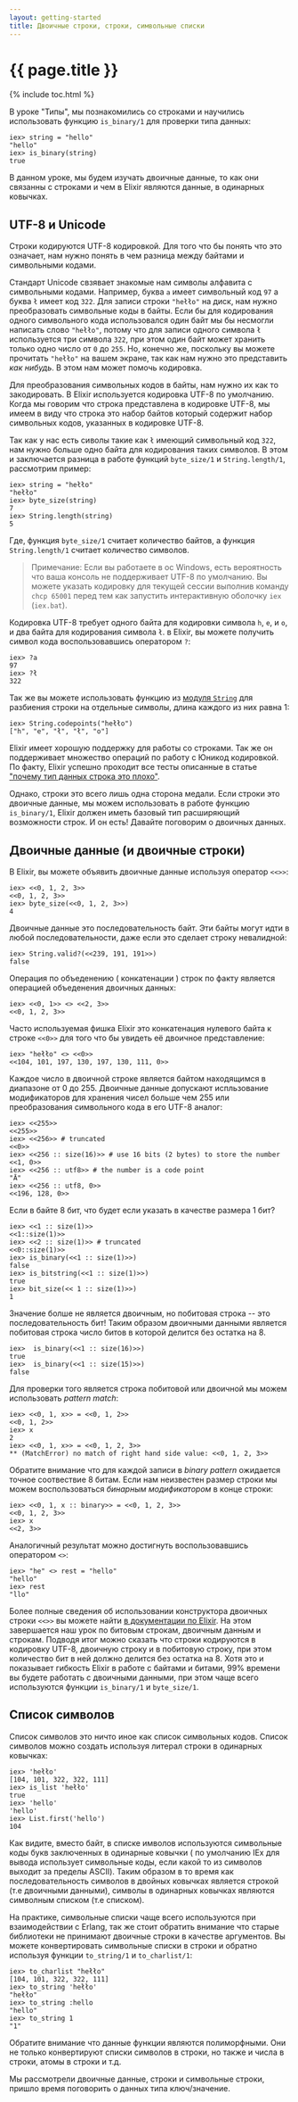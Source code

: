 ```yaml
---
layout: getting-started
title: Двоичные строки, строки, символьные списки
---
```


# {{ page.title }}

{% include toc.html %}

В уроке "Типы", мы познакомились со строками и научились использовать функцию `is_binary/1` для проверки типа данных:

```iex
iex> string = "hello"
"hello"
iex> is_binary(string)
true
```

В данном уроке, мы будем изучать двоичные данные, то как они связанны с строками и чем в Elixir являются данные, в одинарных ковычках.

## UTF-8 и Unicode

Строки кодируются UTF-8 кодировкой. Для того что бы понять что это означает, нам нужно понять в чем разница между байтами и символьными кодами.

Стандарт Unicode свзявает знакомые нам символы алфавита с символьными кодами. Например, буква `a` имеет символьный код `97` а буква `ł` имеет код `322`. Для записи строки `"hełło"` на диск, нам нужно преобразовать символьные коды в байты. Если бы для кодирования одного символьного кода использовался один байт мы бы несмогли написать слово `"hełło"`, потому что для записи одного символа `ł` используется три символа `322`, при этом один байт может хранить только одно число от `0` до `255`. Но, конечно же, поскольку вы можете прочитать `"hełło"` на вашем экране, так как нам нужно это представить *как нибудь*. В этом нам может помочь кодировка.

Для преобразования символьных кодов в байты, нам нужно их как то закодировать. В Elixir используется кодировка UTF-8 по умолчанию. Когда мы говорим что строка представлена в кодировке UTF-8, мы имеем в виду что строка это набор байтов который содержит набор символьных кодов, указанных в кодировке UTF-8.

Так как у нас есть сиволы такие как `ł` имеющий символьный код `322`, нам нужно больше одно байта для кодирования таких символов. В этом и заключается разница в работе функций `byte_size/1` и `String.length/1`, рассмотрим пример:

```iex
iex> string = "hełło"
"hełło"
iex> byte_size(string)
7
iex> String.length(string)
5
```

Где, функция `byte_size/1` считает количество байтов, а функция `String.length/1` считает количество символов.

> Примечание: Если вы работаете в ос Windows, есть вероятность что ваша консоль не поддерживает UTF-8 по умолчанию. Вы можете указать кодировку для текущей сессии выполнив команду `chcp 65001` перед тем как запустить интерактивную оболочку `iex` (`iex.bat`).

Кодировка UTF-8 требует одного байта для кодировки символа `h`, `e`, и `o`, и два байта для кодирования символа `ł`. в Elixir, вы можете получить символ кода воспользовавшись оператором `?`:

```iex
iex> ?a
97
iex> ?ł
322
```

Так же вы можете использовать функцию из [модуля `String`](https://hexdocs.pm/elixir/String.html) для разбиения строки на отдельные символы, длина каждого из них равна 1:

```iex
iex> String.codepoints("hełło")
["h", "e", "ł", "ł", "o"]
```

Elixir имеет хорошую поддержку для работы со строками. Так же он поддерживает множество операций по работу с Юникод кодировкой. По факту, Elixir успешно проходит все тесты описанные в статье ["почему тип данных строка это плохо"](http://mortoray.com/2013/11/27/the-string-type-is-broken/).

Однако, строки это всего лишь одна сторона медали. Если строки это двоичные данные, мы можем использовать в работе функцию `is_binary/1`, Elixir должен иметь базовый тип расширяющий возможности строк. И он есть! Давайте поговорим о двоичных данных.

## Двоичные данные (и двоичные строки)

В Elixir, вы можете объявить двоичные данные используя оператор `<<>>`:

```iex
iex> <<0, 1, 2, 3>>
<<0, 1, 2, 3>>
iex> byte_size(<<0, 1, 2, 3>>)
4
```

Двоичные данные это последовательность байт. Эти байты могут идти в любой последовательности, даже если это сделает строку невалидной:

```iex
iex> String.valid?(<<239, 191, 191>>)
false
```

Операция по объеденению ( конкатенации ) строк по факту является операцией объеденения двоичных данных:

```iex
iex> <<0, 1>> <> <<2, 3>>
<<0, 1, 2, 3>>
```

Часто используемая фишка Elixir это конкатенация нулевого байта к строке `<<0>>` для того что бы увидеть её двоичное представление:

```iex
iex> "hełło" <> <<0>>
<<104, 101, 197, 130, 197, 130, 111, 0>>
```

Каждое число в двоичной строке является байтом находящимся в диапазоне от 0 до 255. Двоичные данные допускают испльзование модификаторов для хранения чисел больше чем 255 или преобразования символьного кода в его UTF-8 аналог:

```iex
iex> <<255>>
<<255>>
iex> <<256>> # truncated
<<0>>
iex> <<256 :: size(16)>> # use 16 bits (2 bytes) to store the number
<<1, 0>>
iex> <<256 :: utf8>> # the number is a code point
"Ā"
iex> <<256 :: utf8, 0>>
<<196, 128, 0>>
```

Если в байте 8 бит, что будет если указать в качестве размера 1 бит?

```iex
iex> <<1 :: size(1)>>
<<1::size(1)>>
iex> <<2 :: size(1)>> # truncated
<<0::size(1)>>
iex> is_binary(<<1 :: size(1)>>)
false
iex> is_bitstring(<<1 :: size(1)>>)
true
iex> bit_size(<< 1 :: size(1)>>)
1
```

Значение болше не является двоичным, но побитовая строка -- это последовательность бит! Таким образом двоичными данными является побитовая строка число битов в которой делится без остатка на 8.

```iex
iex>  is_binary(<<1 :: size(16)>>)
true
iex>  is_binary(<<1 :: size(15)>>)
false
```

Для проверки того является строка побитовой или двоичной мы можем использовать *pattern match*:

```iex
iex> <<0, 1, x>> = <<0, 1, 2>>
<<0, 1, 2>>
iex> x
2
iex> <<0, 1, x>> = <<0, 1, 2, 3>>
** (MatchError) no match of right hand side value: <<0, 1, 2, 3>>
```

Обратите внимание что для каждой записи в *binary pattern* ожидается точное соотвествие 8 битам. Если нам неизвестен размер строки мы можем воспользоваться *бинарным модификатором* в конце строки:

```iex
iex> <<0, 1, x :: binary>> = <<0, 1, 2, 3>>
<<0, 1, 2, 3>>
iex> x
<<2, 3>>
```

Аналогичный результат можно достигнуть воспользовавшись оператором `<>`:

```iex
iex> "he" <> rest = "hello"
"hello"
iex> rest
"llo"
```

Более полные сведения об использовании конструктора двоичных строки `<<>>` вы можете найти [в документации по Elixir](https://hexdocs.pm/elixir/Kernel.SpecialForms.html#%3C%3C%3E%3E/1). На этом завершается наш урок по битовым строкам, двоичным данным и строкам. Подводя итог можно сказать что строки кодируются в кодировку UTF-8, двоичную строку и в побитовую строку, при этом количество бит в ней должно делится без остатка на 8. Хотя это и показывает гибкость Elixir в работе с байтами и битами, 99% времени вы будете работать с двоичными данными, при этом чаще всего используются функции `is_binary/1` и `byte_size/1`.

## Список символов

Список символов это ничто иное как список символьных кодов. Список символов можно создать используя литерал строки в одинарных ковычках:

```iex
iex> 'hełło'
[104, 101, 322, 322, 111]
iex> is_list 'hełło'
true
iex> 'hello'
'hello'
iex> List.first('hello')
104
```

Как видите, вместо байт, в списке имволов используются символьные коды букв заключенных в одинарные ковычки ( по умолчанию IEx для вывода использует символьные коды, если какой то из символов выходит за пределы ASCII). Таким образом в то время как последовательность символов в двойных ковычках является строкой (т.е двоичными данными), символы в одинарных ковычках являются символным списком (т.е списком).

На практике, символьные списки чаще всего используются при взаимодействии с Erlang, так же стоит обратить внимание что старые библиотеки не принимают двоичные строки в качестве аргументов. Вы можете конвертировать символьные списки в строки и обратно используя функции `to_string/1` и `to_charlist/1`:

```iex
iex> to_charlist "hełło"
[104, 101, 322, 322, 111]
iex> to_string 'hełło'
"hełło"
iex> to_string :hello
"hello"
iex> to_string 1
"1"
```

Обратите внимание что данные функции являются полиморфными. Они не только конвертируют списки символов в строки, но также и числа в строки, атомы в строки и т.д.

Мы рассмотрели двоичные данные, строки и символьные строки, пришло время поговорить о данных типа ключ/значение.
